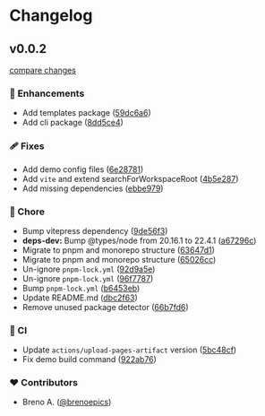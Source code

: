 # Changelog


## v0.0.2

[compare changes](https://github.com/brenoepics/vitepress-carbon/compare/1.3.3...v0.0.2)

### 🚀 Enhancements

- Add templates package ([59dc6a6](https://github.com/brenoepics/vitepress-carbon/commit/59dc6a6))
- Add cli package ([8dd5ce4](https://github.com/brenoepics/vitepress-carbon/commit/8dd5ce4))

### 🩹 Fixes

- Add demo config files ([6e28781](https://github.com/brenoepics/vitepress-carbon/commit/6e28781))
- Add `vite` and extend searchForWorkspaceRoot ([4b5e287](https://github.com/brenoepics/vitepress-carbon/commit/4b5e287))
- Add missing dependencies ([ebbe979](https://github.com/brenoepics/vitepress-carbon/commit/ebbe979))

### 🏡 Chore

- Bump vitepress dependency ([9de56f3](https://github.com/brenoepics/vitepress-carbon/commit/9de56f3))
- **deps-dev:** Bump @types/node from 20.16.1 to 22.4.1 ([a67296c](https://github.com/brenoepics/vitepress-carbon/commit/a67296c))
- Migrate to pnpm and monorepo structure ([63647d1](https://github.com/brenoepics/vitepress-carbon/commit/63647d1))
- Migrate to pnpm and monorepo structure ([65026cc](https://github.com/brenoepics/vitepress-carbon/commit/65026cc))
- Un-ignore `pnpm-lock.yml` ([92d9a5e](https://github.com/brenoepics/vitepress-carbon/commit/92d9a5e))
- Un-ignore `pnpm-lock.yml` ([96f7787](https://github.com/brenoepics/vitepress-carbon/commit/96f7787))
- Bump `pnpm-lock.yml` ([b6453eb](https://github.com/brenoepics/vitepress-carbon/commit/b6453eb))
- Update README.md ([dbc2f63](https://github.com/brenoepics/vitepress-carbon/commit/dbc2f63))
- Remove unused package detector ([66b7fd6](https://github.com/brenoepics/vitepress-carbon/commit/66b7fd6))

### 🤖 CI

- Update `actions/upload-pages-artifact` version ([5bc48cf](https://github.com/brenoepics/vitepress-carbon/commit/5bc48cf))
- Fix demo build command ([922ab76](https://github.com/brenoepics/vitepress-carbon/commit/922ab76))

### ❤️ Contributors

- Breno A. ([@brenoepics](http://github.com/brenoepics))

